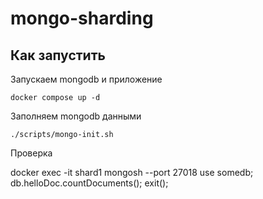 # mongo-sharding

## Как запустить

Запускаем mongodb и приложение

```shell
docker compose up -d
```

Заполняем mongodb данными

```shell
./scripts/mongo-init.sh
```


Проверка

docker exec -it shard1 mongosh --port 27018
use somedb;
db.helloDoc.countDocuments();
exit(); 
